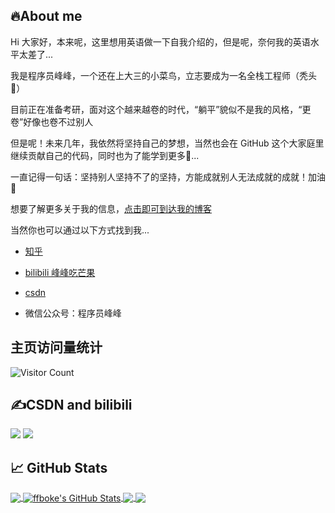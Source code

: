 ## 🔥About me

Hi 大家好，本来呢，这里想用英语做一下自我介绍的，但是呢，奈何我的英语水平太差了...

我是程序员峰峰，一个还在上大三的小菜鸟，立志要成为一名全栈工程师（秃头🤔）

目前正在准备考研，面对这个越来越卷的时代，“躺平”貌似不是我的风格，“更卷”好像也卷不过别人

但是呢！未来几年，我依然将坚持自己的梦想，当然也会在 GitHub 这个大家庭里继续贡献自己的代码，同时也为了能学到更多🤖...

一直记得一句话：坚持别人坚持不了的坚持，方能成就别人无法成就的成就！加油🤗


想要了解更多关于我的信息，[点击即可到达我的博客](https://www.sbitx.top)

当然你也可以通过以下方式找到我...

- [知乎](https://www.zhihu.com/people/ffboke)

- [bilibili 峰峰吃芒果](https://space.bilibili.com/400286213)

- [csdn](https://blog.csdn.net/fengfengboke)

- 微信公众号：程序员峰峰


## 主页访问量统计
![Visitor Count](https://profile-counter.glitch.me/all-smile/count.svg)

## ✍CSDN and bilibili

![](https://stats.justsong.cn/api/csdn?id=fengfengboke&theme=dark)
![](https://stats.justsong.cn/api/bilibili/?id=400286213&theme=dark)

## &#x1f4c8; GitHub Stats

<a href="https://github.com/ffboke/ffboke">
  <img align="center" src="https://github-readme-stats.vercel.app/api/top-langs/?username=ffboke&hide=java,html,tex&title_color=ffffff&text_color=c9cacc&icon_color=2bbc8a&bg_color=1d1f21&langs_count=3" />
</a>
<a href="https://github.com/ffboke/ffboke">
  <img align="center" src="https://github-readme-stats.vercel.app/api?username=ffboke&show_icons=true&line_height=27&count_private=true&title_color=ffffff&text_color=c9cacc&icon_color=2bbc8a&bg_color=1d1f21" alt="ffboke's GitHub Stats" />
</a>

<a href="https://github.com/ffboke/vuepress_blog">
  <img align="center" src="https://github-readme-stats.vercel.app/api/pin/?username=ffboke&repo=vuepress_blog&title_color=ffffff&text_color=c9cacc&icon_color=2bbc8a&bg_color=1d1f21" />
</a>

<a href="https://github.com/ffboke/Upgraded">
  <img align="center" src="https://github-readme-stats.vercel.app/api/pin/?username=ffboke&repo=Upgraded&title_color=ffffff&text_color=c9cacc&icon_color=2bbc8a&bg_color=1d1f21" />
</a>

<!-- Resources -->
<!-- Icons: https://simpleicons.org/ -->
<!-- GitHub Stats: https://github.com/anuraghazra/github-readme-stats -->
<!-- Emojis: https://emojipedia.org/emoji/ -->
<!-- HTML Emojis: https://www.fileformat.info/index.htm -->
<!-- Shields: https://shields.io/ -->
<!-- Awesome GitHub Profile README: https://github.com/abhisheknaiidu/awesome-github-profile-readme -->
